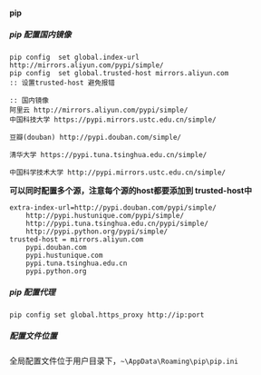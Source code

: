 #### pip

##### pip 配置国内镜像

```batch
pip config  set global.index-url http://mirrors.aliyun.com/pypi/simple/
pip config  set global.trusted-host mirrors.aliyun.com 
:: 设置trusted-host 避免报错

:: 国内镜像
阿里云 http://mirrors.aliyun.com/pypi/simple/ 
中国科技大学 https://pypi.mirrors.ustc.edu.cn/simple/ 

豆瓣(douban) http://pypi.douban.com/simple/ 

清华大学 https://pypi.tuna.tsinghua.edu.cn/simple/ 

中国科学技术大学 http://pypi.mirrors.ustc.edu.cn/simple/
```

**可以同时配置多个源，注意每个源的host都要添加到 trusted-host中**

```textile
extra-index-url=http://pypi.douban.com/pypi/simple/
	http://pypi.hustunique.com/pypi/simple/
	http://pypi.tuna.tsinghua.edu.cn/pypi/simple/
	http://pypi.python.org/pypi/simple/
trusted-host = mirrors.aliyun.com
	pypi.douban.com
	pypi.hustunique.com
	pypi.tuna.tsinghua.edu.cn
	pypi.python.org

```

##### pip 配置代理

```batch
pip config set global.https_proxy http://ip:port
```



##### 配置文件位置

全局配置文件位于用户目录下，`~\AppData\Roaming\pip\pip.ini`

